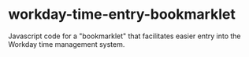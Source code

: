 # workday-time-entry-bookmarklet
Javascript code for a "bookmarklet" that facilitates easier entry into the Workday time management system.
